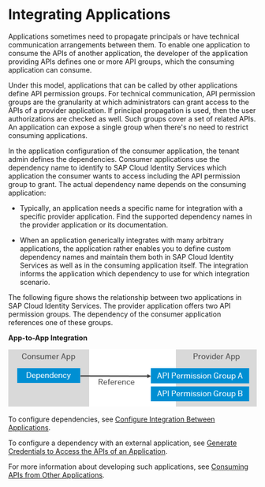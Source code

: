 <!-- loio9ea0024383de4726b6a4aae471eb1039 -->

# Integrating Applications

Applications sometimes need to propagate principals or have technical communication arrangements between them. To enable one application to consume the APIs of another application, the developer of the application providing APIs defines one or more API groups, which the consuming application can consume.

Under this model, applications that can be called by other applications define API permission groups. For technical communication, API permission groups are the granularity at which administrators can grant access to the APIs of a provider application. If principal propagation is used, then the user authorizations are checked as well. Such groups cover a set of related APIs. An application can expose a single group when there's no need to restrict consuming applications.

In the application configuration of the consumer application, the tenant admin defines the dependencies. Consumer applications use the dependency name to identify to SAP Cloud Identity Services which application the consumer wants to access including the API permission group to grant. The actual dependency name depends on the consuming application:

-   Typically, an application needs a specific name for integration with a specific provider application. Find the supported dependency names in the provider application or its documentation.

-   When an application generically integrates with many arbitrary applications, the application rather enables you to define custom dependency names and maintain them both in SAP Cloud Identity Services as well as in the consuming application itself. The integration informs the application which dependency to use for which integration scenario.


The following figure shows the relationship between two applications in SAP Cloud Identity Services. The provider application offers two API permission groups. The dependency of the consumer application references one of these groups.

  
  
**App-to-App Integration**

![](images/App2App_Logical_Model_951e1a7.png "App-to-App Integration")

To configure dependencies, see [Configure Integration Between Applications](configure-integration-between-applications-9ad7e80.md).

To configure a dependency with an external application, see [Generate Credentials to Access the APIs of an Application](generate-credentials-to-access-the-apis-of-an-application-e595341.md).

For more information about developing such applications, see [Consuming APIs from Other Applications](../Development/consuming-apis-from-other-applications-29e204d.md).

